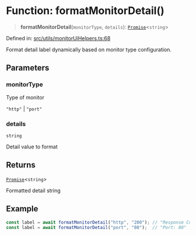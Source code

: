 # Function: formatMonitorDetail()

> **formatMonitorDetail**(`monitorType`, `details`): [`Promise`](https://developer.mozilla.org/docs/Web/JavaScript/Reference/Global_Objects/Promise)\<`string`\>

Defined in: [src/utils/monitorUiHelpers.ts:68](https://github.com/Nick2bad4u/Uptime-Watcher/blob/dca5483e793478722cd3e6e125cafcec5fc771f0/src/utils/monitorUiHelpers.ts#L68)

Format detail label dynamically based on monitor type configuration.

## Parameters

### monitorType

Type of monitor

`"http"` | `"port"`

### details

`string`

Detail value to format

## Returns

[`Promise`](https://developer.mozilla.org/docs/Web/JavaScript/Reference/Global_Objects/Promise)\<`string`\>

Formatted detail string

## Example

```typescript
const label = await formatMonitorDetail("http", "200"); // "Response Code: 200"
const label = await formatMonitorDetail("port", "80");  // "Port: 80"
```
